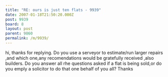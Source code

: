 ```yaml
---
title: "RE: ours is just ten flats - 9939"
date: 2007-01-18T21:50:20.000Z
post: 9939
board: 8
layout: post
parent: 9860
permalink: /m/9939/
---
```

hi, thanks for replying. Do you use a serveyor to estimate/run larger repairs ,and which one,any recomendations would be gratefully received ,also builders. Do you answer all rhe questions asked if a flat is being sold,or do you emply a solicitor to do that one behalf of you all? Thanks
